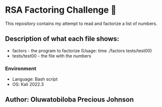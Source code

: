 # RSA Factoring Challenge :pray:
This repository contains my attempt to read and factorize a list of numbers.


## Description of what each file shows:
* factors - the program to factorize (Usage: time ./factors tests/test00)
* tests/test00 - the file with the numbers


### Environment
* Language: Bash script
* OS: Kali 2022.3

## Author: Oluwatobiloba Precious Johnson

